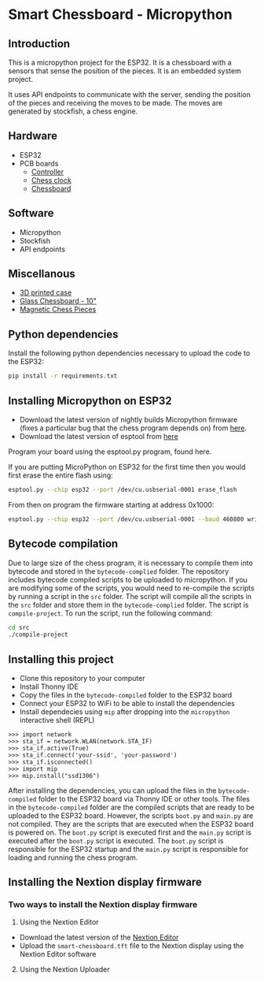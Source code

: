 # Smart Chessboard - Micropython

## Introduction

This is a micropython project for the ESP32. It is a chessboard with a sensors that sense the position of the pieces. It is an embedded system project.

It uses API endpoints to communicate with the server, sending the position of the pieces and receiving the moves to be made. The moves are generated by stockfish, a chess engine. 

## Hardware

- ESP32
- PCB boards
  - [Controller](https://github.com/shuki25/smart-chessboard-controller)
  - [Chess clock](https://github.com/shuki25/smart-chessboard-clock)
  - [Chessboard](https://github.com/shuki25/smart-chessboard-board)

## Software

- Micropython
- Stockfish
- API endpoints

## Miscellanous
- [3D printed case]()
- [Glass Chessboard - 10"](https://www.amazon.com/gp/product/B019G5DLZU/)
- [Magnetic Chess Pieces](https://www.amazon.com/gp/product/B08MF1YBXP/)

## Python dependencies
Install the following python dependencies necessary to upload the code to the ESP32:
```bash
pip install -r requirements.txt
```

## Installing Micropython on ESP32

- Download the latest version of nightly builds Micropython firmware (fixes a particular bug that the chess program depends on) from [here](https://micropython.org/download/esp32/).
- Download the latest version of esptool from [here](https://github.com/espressif/esptool)

Program your board using the esptool.py program, found here.

If you are putting MicroPython on ESP32 for the first time then you would first erase the entire flash using:

```bash
esptool.py --chip esp32 --port /dev/cu.usbserial-0001 erase_flash
```

From then on program the firmware starting at address 0x1000:
```bash
esptool.py --chip esp32 --port /dev/cu.usbserial-0001 --baud 460800 write_flash -z 0x1000 <es>.bin
```

## Bytecode compilation
Due to large size of the chess program, it is necessary to compile them into bytecode and stored in the `bytecode-complied` folder. The repository includes bytecode compiled scripts to be uploaded to micropython.  If you are modifying some of the scripts, you would need to re-compile the scripts by running a script in the `src` folder.  The script will compile all the scripts in the `src` folder and store them in the `bytecode-complied` folder.  The script is `compile-project`.  To run the script, run the following command:
```bash
cd src
./compile-project
```

## Installing this project

- Clone this repository to your computer
- Install Thonny IDE
- Copy the files in the `bytecode-compiled` folder to the ESP32 board
- Connect your ESP32 to WiFi to be able to install the dependencies
- Install dependecies using `mip` after dropping into the `micropython` interactive shell (REPL)

```ipython
>>> import network
>>> sta_if = network.WLAN(network.STA_IF)
>>> sta_if.active(True)
>>> sta_if.connect('your-ssid', 'your-password')
>>> sta_if.isconnected()
>>> import mip
>>> mip.install("ssd1306")
```
After installing the dependencies, you can upload the files in the `bytecode-compiled` folder to the ESP32 board via Thonny IDE or other tools. The files in the `bytecode-compiled` folder are the compiled scripts that are ready to be uploaded to the ESP32 board. However, the scripts `boot.py` and `main.py` are not compiled.  They are the scripts that are executed when the ESP32 board is powered on.  The `boot.py` script is executed first and the `main.py` script is executed after the `boot.py` script is executed.  The `boot.py` script is responsible for the ESP32 startup and the `main.py` script is responsible for loading and running the chess program.

## Installing the Nextion display firmware

### Two ways to install the Nextion display firmware
1. Using the Nextion Editor
- Download the latest version of the [Nextion Editor](https://nextion.tech/download/)
- Upload the `smart-chessboard.tft` file to the Nextion display using the Nextion Editor software

2. Using the Nextion Uploader